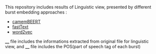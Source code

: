 This repository includes results of Linguistic view, presented by different burst embedding approaches :

- <a href="./camemBEERT/">camemBEERT</a>
- <a href="./fastText/">fastText</a>
- <a href="./word2vec/">word2vec</a>

**__** file includes the informations extracted from original file for linguistic view, and **__** file includes the POS(part of speech tag of each burst)
